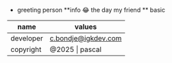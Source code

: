 - greeting person **info :joy: the day my friend ** basic

name|values
-|-
developer|c.bondje@igkdev.com
copyright|@2025 \| pascal
